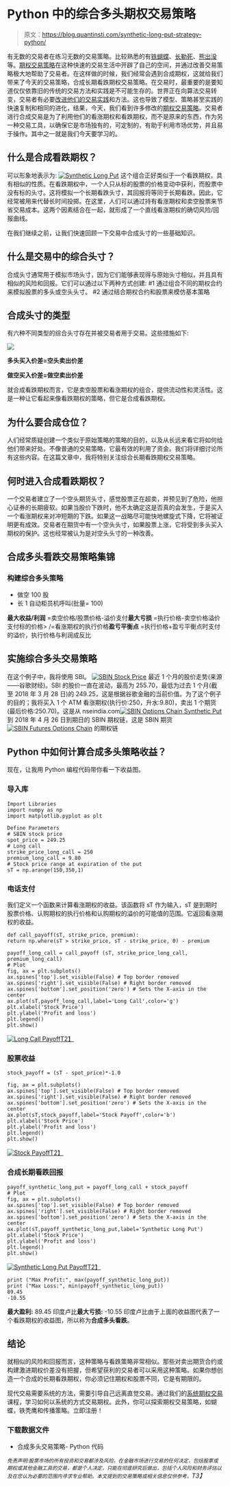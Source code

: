# Python 中的综合多头期权交易策略

> 原文：<https://blog.quantinsti.com/synthetic-long-put-strategy-python/>

有无数的交易者在练习无数的交易策略。比较熟悉的有[铁蝴蝶](https://blog.quantinsti.com/iron-butterfly-options-trading-strategy/)、[长勒死](https://blog.quantinsti.com/long-strangle-option-strategy-in-python/)、[熊出没](https://blog.quantinsti.com/bear-spread-options-trading-strategy-in-python/)等。[期权交易策略](https://quantra.quantinsti.com/course/options-trading-strategies-python-intermediate)在这种快速的交易生活中开辟了自己的空间，并通过改善交易策略极大地帮助了交易者。在这样做的时候，我们经常会遇到合成期权，这就给我们带来了今天的交易策略，合成长期看跌期权交易策略。在交易时，最重要的是要知道仅仅依靠旧的传统的交易方法和实践是不可能生存的。世界正在向算法交易转变，交易者有必要[改进他们的交易实践](https://blog.quantinsti.com/become-better-quant/)和方法。这也导致了模型、策略甚至实践的快速复制和相同的进化，结果，今天，我们看到许多修改的[期权交易策略](https://blog.quantinsti.com/basics-options-trading/)。交易者进行合成交易是为了利用他们的看涨期权和看跌期权，而不是原来的东西，作为另一种交易工具，以确保它是市场独有的，可定制的，有助于利用市场优势，并且易于操作。其中之一就是我们今天要学习的。

## **什么是合成看跌期权？**

可以形象地表示为: [![Synthetic Long Put](img/07c7afa8bd2e66cb2546e1187a0351f4.png)](https://d1rwhvwstyk9gu.cloudfront.net/2018/07/Synthetic-Long-Put.jpg) 这个组合正好类似于一个看跌期权，具有相似的性质。在看跌期权中，一个人只从标的股票的价格变动中获利，而股票中没有标的头寸。这将模拟一个长期看跌头寸，其回报将等同于长期看跌。因此，它经常被用来代替长时间投掷。在这里，人们可以通过持有看涨期权和卖空股票来节省交易成本。这两个因素结合在一起，就形成了一个直线看涨期权的确切风险/回报曲线。

在我们继续之前，让我们快速回顾一下交易中合成头寸的一些基础知识。

## **什么是交易中的综合头寸？**

合成头寸通常用于模拟市场头寸，因为它们能够表现得与原始头寸相似，并且具有相似的风险和回报。它们可以通过以下两种方式创建:
#1 通过组合不同的期权合约来模拟股票的多头或空头头寸。
#2 通过结合期权合约和股票来模仿基本策略

## **合成头寸的类型**

有六种不同类型的综合头寸存在并被交易者用于交易。这些措施如下:

![](img/8317dc19f9e2505e985a4a47bd9417ee.png)

**多头买入价差=空头卖出价差**

**做空买入价差=做空卖出价差**

就合成看跌期权而言，它是卖空股票和看涨期权的组合，提供流动性和灵活性。这是一种让它看起来像看跌期权的策略，但它是合成看跌期权。

## **为什么要合成仓位？**

人们经常质疑创建一个类似于原始策略的策略的目的，以及从长远来看它将如何给他们带来好处。不像普通的交易策略，它最有效的利用了资金。我们将详细讨论所有这些内容。在这篇文章中，我将特别关注综合长期看跌期权交易策略。

## 何时进入合成看跌期权？

一个交易者建立了一个空头期货头寸，感觉股票正在超卖，并预见到了危险，他担心证券的长期疲软。如果当股价下跌时，他不太确定这是否真的会发生，于是买入一个看涨期权来对冲短期的下跌。如果这一战略尽可能快地螺旋式下降，它将被证明更有成效。交易者在期货中有一个空头头寸，如果股票上涨，它将受到多头买入期权的保护。这也经常被认为是对空头头寸的一种改善。

## **合成多头看跌交易策略集锦**

### **构建综合多头策略**

*   做空 100 股
*   长 1 自动柜员机呼叫(批量= 100)

**最大收益/利润** =卖空价格/股票价格-溢价支付**最大亏损** =执行价格-卖空价格溢价支付标的价格> /=看涨期权的执行价格**盈亏平衡点** =执行价格+盈亏平衡点时支付的溢价，执行价格与利润成反比

## **实施综合多头交易策略**

在这个例子中，我将使用 SBI。 [![SBIN Stock Price](img/af49277f719445f2f60ad519898929ad.png)](https://d1rwhvwstyk9gu.cloudfront.net/2018/07/SBIN-Stock-Price.png) 最近 1 个月的股价走势(来源——谷歌财经)。SBI 的股价一直在波动，最高为 255.70，最低为过去 1 个月(截至 2018 年 3 月 28 日)的 249.25，这是根据谷歌金融的当前价值。为了这个例子的目的；我将买入 1 个 ATM 看涨期权(执行价:250，升水:9.80)，卖出 1 个期货(最后价格:250.70)。这是从 nseindia.com[![SBIN Options Chain Synthetic Put](img/60a9443c5b27163ed1ba79549eca3ae5.png)](https://d1rwhvwstyk9gu.cloudfront.net/2018/07/SBIN-Options-Chain-Synthetic-Put.png)到 2018 年 4 月 26 日到期日的 SBIN 期权链，这是 SBIN 期货 [![SBIN Futures Options Chain](img/f105c1de7fa1df07121258d9d7be12d5.png)](https://d1rwhvwstyk9gu.cloudfront.net/2018/07/SBIN-Futures-Options-Chain.png) 的期权链

## **Python 中如何计算合成多头策略收益？**

现在，让我用 Python 编程代码带你看一下收益图。

### **导入库**

```
Import Libraries
import numpy as np
import matplotlib.pyplot as plt
```

```
Define Parameters
# SBIN stock price
spot_price = 249.25
# Long call
strike_price_long_call = 250
premium_long_call = 9.80
# Stock price range at expiration of the put
sT = np.arange(150,350,1)
```

### **电话支付**

我们定义一个函数来计算看涨期权的收益。该函数将 sT 作为输入，sT 是到期时股票价格、认购期权的执行价格和认购期权的溢价的可能值的范围。它返回看涨期权的收益。

```
def call_payoff(sT, strike_price, premium):
return np.where(sT > strike_price, sT - strike_price, 0) - premium

payoff_long_call = call_payoff (sT, strike_price_long_call, premium_long_call)
# Plot
fig, ax = plt.subplots()
ax.spines['top'].set_visible(False) # Top border removed
ax.spines['right'].set_visible(False) # Right border removed
ax.spines['bottom'].set_position('zero') # Sets the X-axis in the center
ax.plot(sT,payoff_long_call,label='Long Call',color='g')
plt.xlabel('Stock Price')
plt.ylabel('Profit and loss')
plt.legend()
plt.show()
```

[![Long Call Payoff](img/9e6ab04d90d4cefe472e14bf6ada45d7.png)T2】](https://d1rwhvwstyk9gu.cloudfront.net/2018/07/Long-Call-Payoff.png)

### **股票收益**

```
stock_payoff = (sT - spot_price)*-1.0

fig, ax = plt.subplots()
ax.spines['top'].set_visible(False) # Top border removed
ax.spines['right'].set_visible(False) # Right border removed
ax.spines['bottom'].set_position('zero') # Sets the X-axis in the center
ax.plot(sT,stock_payoff,label='Stock Payoff',color='b')
plt.xlabel('Stock Price')
plt.ylabel('Profit and loss')
plt.legend()
plt.show()
```

[![Stock Payoff](img/5ae50a6a7428c10dd9ea36c9e58f2f14.png)T2】](https://d1rwhvwstyk9gu.cloudfront.net/2018/07/Stock-Payoff.png)

### **合成长期看跌回报**

```
payoff_synthetic_long_put = payoff_long_call + stock_payoff
# Plot
fig, ax = plt.subplots()
ax.spines['top'].set_visible(False) # Top border removed
ax.spines['right'].set_visible(False) # Right border removed
ax.spines['bottom'].set_position('zero') # Sets the X-axis in the center
ax.plot(sT,payoff_synthetic_long_put,label='Synthetic Long Put')
plt.xlabel('Stock Price')
plt.ylabel('Profit and loss')
plt.legend()
plt.show()
```

[![Synthetic Long Put Payoff](img/8275abd5990fb1ba59eafec0d1a15ee3.png)T2】](https://d1rwhvwstyk9gu.cloudfront.net/2018/07/Synthetic-Long-Put-Payoff.png)

```
print ("Max Profit:", max(payoff_synthetic_long_put))
print ("Max Loss:", min(payoff_synthetic_long_put))
89.45
-10.55
```

**最大盈利:** 89.45 印度卢比**最大亏损:** -10.55 印度卢比由于上面的收益图代表了一个看跌期权的收益图，所以称为**合成多头看跌**。

## **结论**

就相似的风险和回报而言，这种策略与看跌策略非常相似。那些对卖出期货合约或构建激进期权价差没有把握，但希望获利的交易者可以采用这种策略。如果你想创造一个合成的长期看跌期权，你必须记住期权和股票不同，它是有期限的。

现代交易需要系统的方法，需要引导自己远离直觉交易。通过我们的[系统期权交易](https://quantra.quantinsti.com/course/systematic-options-trading)课程，学习如何以系统的方式交易期权。此外，你可以探索期权交易策略，如蝴蝶，铁秃鹰和传播策略。立即注册！

### **下载数据文件**

*   合成多头交易策略- Python 代码

*<small>免责声明:股票市场的所有投资和交易都涉及风险。在金融市场进行交易的任何决定，包括股票或期权或其他金融工具的交易，都是个人决定，只能在彻底研究后做出，包括个人风险和财务评估以及在您认为必要的范围内寻求专业帮助。本文提到的交易策略或相关信息仅供参考。</small>T3】*